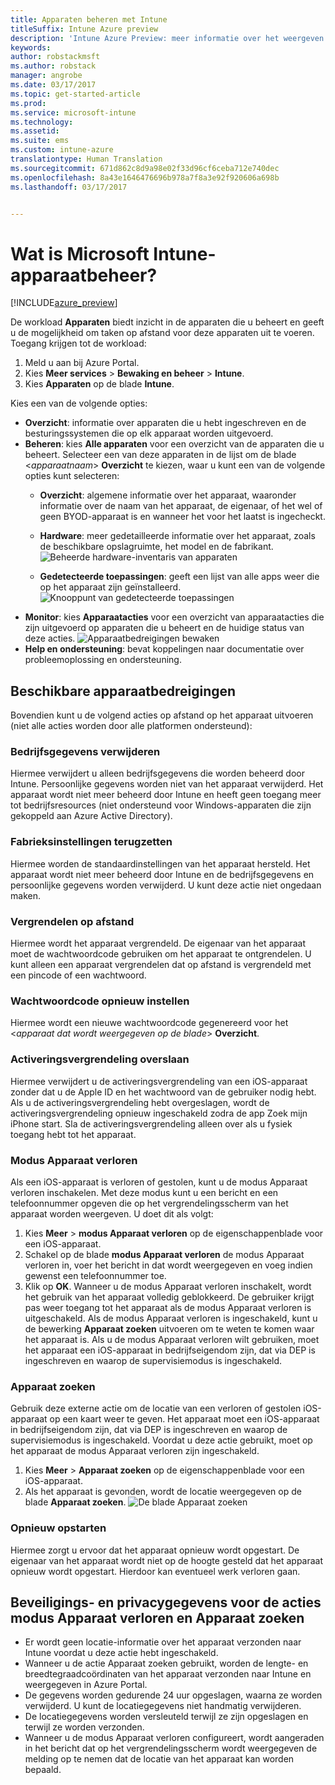 ```yaml
---
title: Apparaten beheren met Intune
titleSuffix: Intune Azure preview
description: 'Intune Azure Preview: meer informatie over het weergeven van apparaten die u met Intune beheert en verschillende bewerkingen die u op deze apparaten kunt uitvoeren.'
keywords: 
author: robstackmsft
ms.author: robstack
manager: angrobe
ms.date: 03/17/2017
ms.topic: get-started-article
ms.prod: 
ms.service: microsoft-intune
ms.technology: 
ms.assetid: 
ms.suite: ems
ms.custom: intune-azure
translationtype: Human Translation
ms.sourcegitcommit: 671d862c8d9a98e02f33d96cf6ceba712e740dec
ms.openlocfilehash: 8a43e1646476696b978a7f8a3e92f920606a698b
ms.lasthandoff: 03/17/2017


---
```


# <a name="what-is-microsoft-intune-device-management"></a>Wat is Microsoft Intune-apparaatbeheer? 


[!INCLUDE[azure_preview](../includes/azure_preview.md)]

De workload **Apparaten** biedt inzicht in de apparaten die u beheert en geeft u de mogelijkheid om taken op afstand voor deze apparaten uit te voeren. Toegang krijgen tot de workload:

1. Meld u aan bij Azure Portal.
2. Kies **Meer services** > **Bewaking en beheer** > **Intune**.
3. Kies **Apparaten** op de blade **Intune**.

Kies een van de volgende opties:

- **Overzicht**: informatie over apparaten die u hebt ingeschreven en de besturingssystemen die op elk apparaat worden uitgevoerd.
- **Beheren**: kies **Alle apparaten** voor een overzicht van de apparaten die u beheert.
    Selecteer een van deze apparaten in de lijst om de blade <*apparaatnaam*> **Overzicht** te kiezen, waar u kunt een van de volgende opties kunt selecteren:
    - **Overzicht**: algemene informatie over het apparaat, waaronder informatie over de naam van het apparaat, de eigenaar, of het wel of geen BYOD-apparaat is en wanneer het voor het laatst is ingecheckt. 
                
    - **Hardware**: meer gedetailleerde informatie over het apparaat, zoals de beschikbare opslagruimte, het model en de fabrikant.
    ![Beheerde hardware-inventaris van apparaten](./media/hardware-inventory.png)
    - **Gedetecteerde toepassingen**: geeft een lijst van alle apps weer die op het apparaat zijn geïnstalleerd.
    ![Knooppunt van gedetecteerde toepassingen](./media/detected-applications.png)
- **Monitor**: kies **Apparaatacties** voor een overzicht van apparaatacties die zijn uitgevoerd op apparaten die u beheert en de huidige status van deze acties.
![Apparaatbedreigingen bewaken](./media/monitor-device-actions.png)
- **Help en ondersteuning**: bevat koppelingen naar documentatie over probleemoplossing en ondersteuning.

## <a name="available-device-actions"></a>Beschikbare apparaatbedreigingen

Bovendien kunt u de volgend acties op afstand op het apparaat uitvoeren (niet alle acties worden door alle platformen ondersteund):

### <a name="remove-company-data"></a>**Bedrijfsgegevens verwijderen**
Hiermee verwijdert u alleen bedrijfsgegevens die worden beheerd door Intune. Persoonlijke gegevens worden niet van het apparaat verwijderd. Het apparaat wordt niet meer beheerd door Intune en heeft geen toegang meer tot bedrijfsresources (niet ondersteund voor Windows-apparaten die zijn gekoppeld aan Azure Active Directory).

### <a name="factory-reset"></a>**Fabrieksinstellingen terugzetten**
Hiermee worden de standaardinstellingen van het apparaat hersteld. Het apparaat wordt niet meer beheerd door Intune en de bedrijfsgegevens en persoonlijke gegevens worden verwijderd. U kunt deze actie niet ongedaan maken.

### <a name="remote-lock"></a>**Vergrendelen op afstand**
Hiermee wordt het apparaat vergrendeld. De eigenaar van het apparaat moet de wachtwoordcode gebruiken om het apparaat te ontgrendelen. U kunt alleen een apparaat vergrendelen dat op afstand is vergrendeld met een pincode of een wachtwoord.

### <a name="reset-passcode"></a>**Wachtwoordcode opnieuw instellen**
Hiermee wordt een nieuwe wachtwoordcode gegenereerd voor het <*apparaat dat wordt weergegeven op de blade*> **Overzicht**.

### <a name="bypass-activation-lock"></a>**Activeringsvergrendeling overslaan**
Hiermee verwijdert u de activeringsvergrendeling van een iOS-apparaat zonder dat u de Apple ID en het wachtwoord van de gebruiker nodig hebt. Als u de activeringsvergrendeling hebt overgeslagen, wordt de activeringsvergrendeling opnieuw ingeschakeld zodra de app Zoek mijn iPhone start. Sla de activeringsvergrendeling alleen over als u fysiek toegang hebt tot het apparaat.

### <a name="lost-mode"></a>**Modus Apparaat verloren**
Als een iOS-apparaat is verloren of gestolen, kunt u de modus Apparaat verloren inschakelen. Met deze modus kunt u een bericht en een telefoonnummer opgeven die op het vergrendelingsscherm van het apparaat worden weergeven. U doet dit als volgt:
1.    Kies **Meer** > **modus Apparaat verloren** op de eigenschappenblade voor een iOS-apparaat.
2.    Schakel op de blade **modus Apparaat verloren** de modus Apparaat verloren in, voer het bericht in dat wordt weergegeven en voeg indien gewenst een telefoonnummer toe.
3.    Klik op **OK**.
Wanneer u de modus Apparaat verloren inschakelt, wordt het gebruik van het apparaat volledig geblokkeerd. De gebruiker krijgt pas weer toegang tot het apparaat als de modus Apparaat verloren is uitgeschakeld. Als de modus Apparaat verloren is ingeschakeld, kunt u de bewerking **Apparaat zoeken** uitvoeren om te weten te komen waar het apparaat is.
Als u de modus Apparaat verloren wilt gebruiken, moet het apparaat een iOS-apparaat in bedrijfseigendom zijn, dat via DEP is ingeschreven en waarop de supervisiemodus is ingeschakeld.

### <a name="locate-device"></a>**Apparaat zoeken**
Gebruik deze externe actie om de locatie van een verloren of gestolen iOS-apparaat op een kaart weer te geven. Het apparaat moet een iOS-apparaat in bedrijfseigendom zijn, dat via DEP is ingeschreven en waarop de supervisiemodus is ingeschakeld. Voordat u deze actie gebruikt, moet op het apparaat de modus Apparaat verloren zijn ingeschakeld.
1.    Kies **Meer** > **Apparaat zoeken** op de eigenschappenblade voor een iOS-apparaat.
2.    Als het apparaat is gevonden, wordt de locatie weergegeven op de blade **Apparaat zoeken**. 
    ![De blade Apparaat zoeken](./media/locate-device.png)

### <a name="restart"></a>**Opnieuw opstarten**
Hiermee zorgt u ervoor dat het apparaat opnieuw wordt opgestart. De eigenaar van het apparaat wordt niet op de hoogte gesteld dat het apparaat opnieuw wordt opgestart. Hierdoor kan eventueel werk verloren gaan.


## <a name="security-and-privacy-information-for-the-lost-mode-and-locate-device-actions"></a>Beveiligings- en privacygegevens voor de acties modus Apparaat verloren en Apparaat zoeken
- Er wordt geen locatie-informatie over het apparaat verzonden naar Intune voordat u deze actie hebt ingeschakeld.
- Wanneer u de actie Apparaat zoeken gebruikt, worden de lengte- en breedtegraadcoördinaten van het apparaat verzonden naar Intune en weergegeven in Azure Portal.
- De gegevens worden gedurende 24 uur opgeslagen, waarna ze worden verwijderd. U kunt de locatiegegevens niet handmatig verwijderen.
- De locatiegegevens worden versleuteld terwijl ze zijn opgeslagen en terwijl ze worden verzonden.
- Wanneer u de modus Apparaat verloren configureert, wordt aangeraden in het bericht dat op het vergrendelingsscherm wordt weergegeven de melding op te nemen dat de locatie van het apparaat kan worden bepaald.

